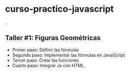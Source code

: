 # curso-practico-javascript

..
## Taller #1: Figuras Geométricas

- Primer paso: Definir las fórmulas
- Segundo paso: Implementar las fórmulas en JavaScript
- Tercer paso: Crear las funciones
- Cuarto paso: Integrar Js con HTML.